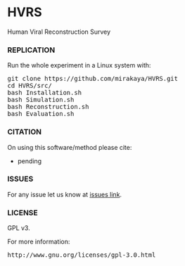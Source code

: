 # HVRS
Human Viral Reconstruction Survey

### REPLICATION ###

Run the whole experiment in a Linux system with:
<pre>
git clone https://github.com/mirakaya/HVRS.git
cd HVRS/src/
bash Installation.sh
bash Simulation.sh
bash Reconstruction.sh
bash Evaluation.sh 
</pre>

### CITATION ###

On using this software/method please cite:

* pending

### ISSUES ###

For any issue let us know at [issues link](https://github.com/mirakaya/HVRS/issues).

### LICENSE ###

GPL v3.

For more information:
<pre>http://www.gnu.org/licenses/gpl-3.0.html</pre>

